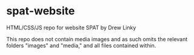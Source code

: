 # spat-website
HTML/CSS/JS repo for website SPAT by Drew Linky

This repo does not contain media images and as such omits the relevant folders "images" and "media," and all files contained within.